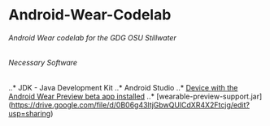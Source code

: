 Android-Wear-Codelab
====================

###### Android Wear codelab for the GDG OSU Stillwater

###### Necessary Software
..* JDK - Java Development Kit
..* Android Studio
..* [Device with the Android Wear Preview beta app installed](https://play.google.com/store/apps/details?id=com.google.android.wearablepreview.app)
..* [wearable-preview-support.jar] (https://drive.google.com/file/d/0B06g43ltjGbwQUlCdXR4X2Ftcjg/edit?usp=sharing) 

